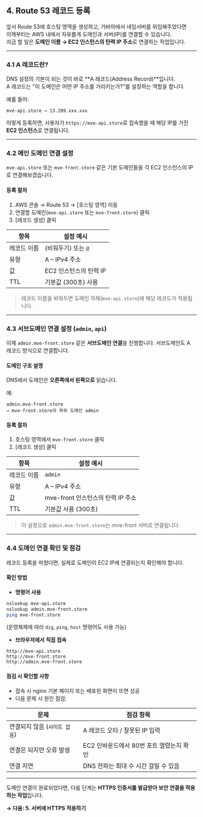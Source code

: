 ## 4. Route 53 레코드 등록

앞서 Route 53에 호스팅 영역을 생성하고, 가비아에서 네임서버를 위임해주었다면  
이제부터는 AWS 내에서 자유롭게 도메인과 서버(IP)를 연결할 수 있습니다.  
지금 할 일은 **도메인 이름 → EC2 인스턴스의 탄력 IP 주소**로 연결하는 작업입니다.

---

### 4.1 A 레코드란?

DNS 설정의 기본이 되는 것이 바로 **A 레코드(Address Record)**입니다.  
A 레코드는 "이 도메인은 어떤 IP 주소를 가리키는가?"를 설정하는 역할을 합니다.

예를 들어:

```
mve-api.store → 13.209.xxx.xxx
```

이렇게 등록하면, 사용자가 `https://mve-api.store`로 접속했을 때 해당 IP를 가진 **EC2 인스턴스**로 연결됩니다.

---

### 4.2 메인 도메인 연결 설정

`mve-api.store` 또는 `mve-front.store` 같은 기본 도메인들을 각 EC2 인스턴스의 IP로 연결해보겠습니다.

#### 등록 절차

1. AWS 콘솔 → Route 53 → [호스팅 영역] 이동
2. 연결할 도메인(`mve-api.store` 또는 `mve-front.store`) 클릭
3. [레코드 생성] 클릭

| 항목        | 설정 예시              |
| ----------- | ---------------------- |
| 레코드 이름 | (비워두기) 또는 `@`    |
| 유형        | A – IPv4 주소          |
| 값          | EC2 인스턴스의 탄력 IP |
| TTL         | 기본값 (300초) 사용    |

> 레코드 이름을 비워두면 도메인 자체(`mve-api.store`)에 해당 레코드가 적용됩니다.

---

### 4.3 서브도메인 연결 설정 (`admin`, `api`)

이제 `admin.mve-front.store` 같은 **서브도메인 연결**을 진행합니다.
서브도메인도 A 레코드 방식으로 연결합니다.

#### 도메인 구조 설명

DNS에서 도메인은 **오른쪽에서 왼쪽으로** 읽습니다.

예:

```
admin.mve-front.store
→ mve-front.store의 하위 도메인 admin
```

#### 등록 절차

1. 호스팅 영역에서 `mve-front.store` 클릭
2. [레코드 생성] 클릭

| 항목        | 설정 예시                         |
| ----------- | --------------------------------- |
| 레코드 이름 | `admin`                           |
| 유형        | A – IPv4 주소                     |
| 값          | mve-front 인스턴스의 탄력 IP 주소 |
| TTL         | 기본값 사용 (300초)               |

> 이 설정으로 `admin.mve-front.store`는 mve-front 서버로 연결됩니다.

---

### 4.4 도메인 연결 확인 및 점검

레코드 등록을 마쳤다면, 실제로 도메인이 EC2 IP에 연결되는지 확인해야 합니다.

#### 확인 방법

- **명령어 사용**

```bash
nslookup mve-api.store
nslookup admin.mve-front.store
ping mve-front.store
```

(운영체제에 따라 `dig`, `ping`, `host` 명령어도 사용 가능)

- **브라우저에서 직접 접속**

```
http://mve-api.store
http://mve-front.store
http://admin.mve-front.store
```

#### 점검 시 확인할 사항

- 접속 시 nginx 기본 페이지 또는 배포된 화면이 뜨면 성공
- 다음 문제 시 원인 점검:

| 문제                          | 점검 항목                                |
| ----------------------------- | ---------------------------------------- |
| 연결되지 않음 (`사이트 없음`) | A 레코드 오타 / 잘못된 IP 입력           |
| 연결은 되지만 오류 발생       | EC2 인바운드에서 80번 포트 열렸는지 확인 |
| 연결 지연                     | DNS 전파는 최대 수 시간 걸릴 수 있음     |

---

도메인 연결이 완료되었다면, 다음 단계는 **HTTPS 인증서를 발급받아 보안 연결을 적용하는 작업**입니다.

**→ 다음: 5. 서버에 HTTPS 적용하기**
